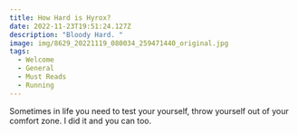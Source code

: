 ```yaml
---
title: How Hard is Hyrox?
date: 2022-11-23T19:51:24.127Z
description: "Bloody Hard. "
image: img/8629_20221119_080034_259471440_original.jpg
tags:
  - Welcome
  - General
  - Must Reads
  - Running
---
```

Sometimes in life you need to test your yourself, throw yourself out of your comfort zone. I did it and you can too.